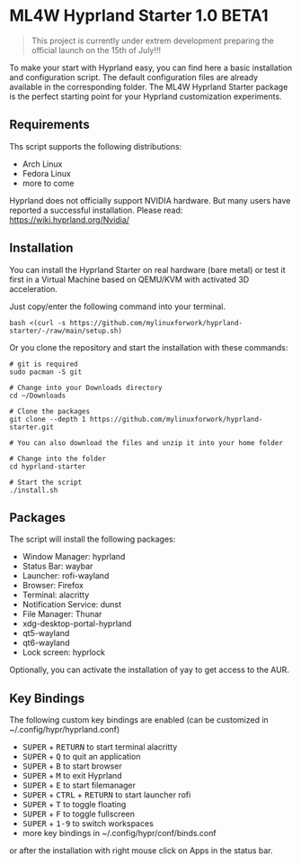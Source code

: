 # ML4W Hyprland Starter 1.0 BETA1

> This project is currently under extrem development preparing the official launch on the 15th of July!!!

To make your start with Hyprland easy, you can find here a basic installation and configuration script.
The default configuration files are already available in the corresponding folder.
The ML4W Hyprland Starter package is the perfect starting point for your Hyprland customization experiments.

## Requirements

Ths script supports the following distributions:
* Arch Linux
* Fedora Linux
* more to come

Hyprland does not officially support NVIDIA hardware. But many users have reported a successful installation. Please read: https://wiki.hyprland.org/Nvidia/

## Installation

You can install the Hyprland Starter on real hardware (bare metal) or test it first in a Virtual Machine based on QEMU/KVM with activated 3D acceleration.

Just copy/enter the following command into your terminal.

```
bash <(curl -s https://github.com/mylinuxforwork/hyprland-starter/-/raw/main/setup.sh)
```

Or you clone the repository and start the installation with these commands:

```
# git is required
sudo pacman -S git

# Change into your Downloads directory
cd ~/Downloads

# Clone the packages
git clone --depth 1 https://github.com/mylinuxforwork/hyprland-starter.git

# You can also download the files and unzip it into your home folder

# Change into the folder
cd hyprland-starter

# Start the script
./install.sh
```

## Packages

The script will install the following packages:

- Window Manager: hyprland 
- Status Bar: waybar 
- Launcher: rofi-wayland 
- Browser: Firefox
- Terminal: alacritty 
- Notification Service: dunst 
- File Manager: Thunar
- xdg-desktop-portal-hyprland 
- qt5-wayland 
- qt6-wayland 
- Lock screen: hyprlock

Optionally, you can activate the installation of yay to get access to the AUR.

## Key Bindings

The following custom key bindings are enabled (can be customized in ~/.config/hypr/hyprland.conf)

- <kbd>SUPER</kbd> + <kbd>RETURN</kbd> to start terminal alacritty
- <kbd>SUPER</kbd> + <kbd>Q</kbd> to quit an application
- <kbd>SUPER</kbd> + <kbd>B</kbd> to start browser
- <kbd>SUPER</kbd> + <kbd>M</kbd> to exit Hyprland
- <kbd>SUPER</kbd> + <kbd>E</kbd> to start filemanager
- <kbd>SUPER</kbd></kbd> + <kbd>CTRL</kbd> + <kbd>RETURN</kbd> to start launcher rofi
- <kbd>SUPER</kbd> + <kbd>T</kbd> to toggle floating
- <kbd>SUPER</kbd> + <kbd>F</kbd> to toggle fullscreen
- <kbd>SUPER</kbd> + <kbd>1-9</kbd> to switch workspaces
- more key bindings in ~/.config/hypr/conf/binds.conf

or after the installation with right mouse click on Apps in the status bar.